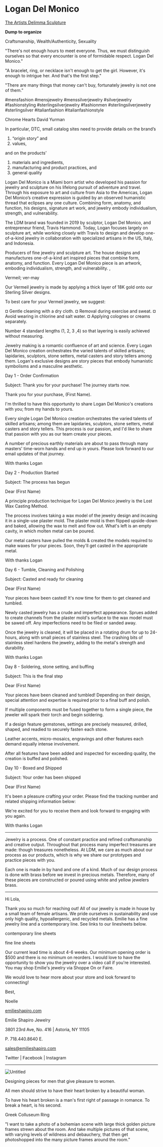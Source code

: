 # Logan Del Monico

[The Artists Delimma Sculpture](The%20Artists%20Delimma%20Sculpture%20de88cc66351047bea5850a598e3eaa0e.md)

**Dump to organize**

Craftsmanship, Wealth/Authenticity, Sexuality

"There's not enough hours to meet everyone. Thus, we must distinguish ourselves so that every encounter is one of formidable respect. Logan Del Monico."

"A bracelet, ring, or necklace isn't enough to get the girl. However, it's enough to intrigue her. And that's the first step."

"There are many things that money can't buy, fortunately jewelry is not one of them."

#mensfashion #mensjewelry #menssilverjewelry #silverjewelry #fashionstyling #sterlingsilverjewelry #fashionmen #sterlingsilverjewelry #sterlingsilver #italianfashion #italianfashionstyle

Chrome Hearts
David Yurman

In particular, DTC, small catalog sites need to provide details on the brand’s

1. “origin story” and
2. values,

and on the products’

1. materials and ingredients,
2. manufacturing and product practices, and
3. general quality

Logan Del Monico is a Miami born artist who developed his passion for jewelry and sculpture on his lifelong pursuit of adventure and travel.  Through his exposure to art and culture from Asia to the Americas, Logan Del Monico’s creative expression is guided by an observed humanistic thread that eclipses any one culture.  Combining form, anatomy, and function, his designs, signature art work, and jewelry embody individualism, strength, and vulnerability.

The LDM brand was founded in 2019 by sculptor, Logan Del Monico, and entrepreneur friend, Travis Hammond.  Today, Logan focuses largely on sculpture art, while working closely with Travis to design and develop one-of-a-kind jewelry in collaboration with specialized artisans in the US, Italy, and Indonesia.

Producers of fine jewelry and sculpture art. The house designs and manufactures one-of-a-kind art inspired pieces that combine form, anatomy, and function. Every Logan Del Monico piece is an artwork, emboding individualism, strength, and vulnerability. ,

Vermeil; ver-may

Our Vermeil jewelry is made by applying a thick layer of 18K gold onto our Sterling Silver designs.

To best care for your Vermeil jewelry, we suggest:

¤ Gentle cleaning with a dry cloth.
¤ Removal during exercise and sweat.
¤ Avoid wearing in chlorine and salt water.
¤ Applying colognes or creams separately.

Number 4 standard lengths (1, 2, 3 ,4) so that layering is easily achieved without measuring.

Jewelry making is a romantic confluence of art and science. Every Logan Del Monico creation orchestrates the varied talents of skilled artisans; lapidaries, sculptors, stone setters, metal casters and story tellers among them. Logan's exclusive designs are story pieces that embody humanistic symbolisms and a masculine aesthetic.

Day 1 - Order Confirmation

Subject: Thank you for your purchase! The journey starts now.

Thank you for your purchase, (First Name).

I'm thrilled to have this opportunity to share Logan Del Monico's creations with you; from my hands to yours.

Every single Logan Del Monico creation orchestrates the varied talents of skilled artisans; among them are lapidaries, sculptors, stone setters, metal casters and story tellers. This process is our passion, and I'd like to share that passion with you as our team create your pieces.

A number of precious earthly materials are about to pass through many masters' time-worn hands and end up in yours. Please look forward to our email updates of that journey.

With thanks
Logan

Day 2 - Production Started

Subject: The process has begun

Dear (First Name)

A principle production technique for Logan Del Monico jewelry is the Lost Wax Casting Method.

The process involves taking a wax model of the jewelry design and incasing it in a single-use plaster mold. The plaster mold is then flipped upside-down and baked, allowing the wax to melt and flow out. What's left is an empty cavity, in which molten metal can be poured.

Our metal casters have pulled the molds & created the models required to make waxes for your pieces. Soon, they'll get casted in the appropriate metal.

With thanks
Logan

Day 6 - Tumble, Cleaning and Polishing

Subject: Casted and ready for cleaning

Dear (First Name)

Your pieces have been casted! It's now time for them to get cleaned and tumbled.

Newly casted jewelry has a crude and imperfect appearance. Sprues added to create channels from the plaster mold's surface to the wax model must be sawed off. Any imperfections need to be filed or sanded away.

Once the jewelry is cleaned, it will be placed in a rotating drum for up to 24-hours, along with small pieces of stainless steel. The crashing bits of stainless steel hardens the jewelry, adding to the metal's strength and durability.

With thanks
Logan

Day 8 - Soldering, stone setting, and buffing

Subject: This is the final step

Dear (First Name)

Your pieces have been cleaned and tumbled! Depending on their design, special attention and expertise is required prior to a final buff and polish.

If multiple components must be fused together to form a single piece, the jeweler will spark their torch and begin soldering.

If a design feature gemstones, settings are precisely measured, drilled, shaped, and readied to securely fasten each stone.

Leather accents, micro-mosaics, engravings and other features each demand equally intense involvement.

After all features have been added and inspected for exceeding quality, the creation is buffed and polished.

Day 10 - Boxed and Shipped

Subject: Your order has been shipped

Dear (First Name)

It's been a pleasure crafting your order. Please find the tracking number and related shipping information below:

<Tracking number>

We're excited for you to receive them and look forward to engaging with you again.

With thanks
Logan

---

Jewelry is a process. One of constant practice and refined craftsmanship and creative output. Throughout that process many imperfect treasures are made: though treasures nonetheless. At LDM, we care as much about our process as our products, which is why we share our prototypes and practice pieces with you.

Each one is made in by hand and one of a kind. Much of our design process is done with brass before we invest in precious metals. Therefore, many of these pieces are constructed or poured using white and yellow jewelers brass.

---

Hi Lola,

Thank you so much for reaching out! All of our jewelry is made in house by a small team of female artisans. We pride ourselves in sustainability and use only high quality, hypoallergenic, and recycled metals. Emilie has a fine jewelry line and a contemporary line. See links to our linesheets below.

contemporary line sheets

fine line sheets

Our current lead time is about 4-6 weeks. Our minimum opening order is $500 and there is no minimum on reorders. I would love to have the opportunity to show you the jewelry over a video call if you're interested. You may shop Emilie's jewelry via Shoppe On or Faire.

We would love to hear more about your store and look forward to connecting!

Best,

Noelle

[emilieshapiro.com](http://emilieshapiro.com/)

Emilie Shapiro Jewelry

3801 23rd Ave, No. 416 | Astoria, NY 11105

P. 718.440.8640   E.

[sales@emilieshapiro.com](mailto:sales@emilieshapiro.com)

Twitter | Facebook | Instagram

---

![Untitled](athenaeum/notion-import/work/Work%2034f3d00ebaa7497baec50ec0af90fe60/Logan%20Del%20Monico%208b0838c4990940b789e422f4445a4c0e/Untitled.png)

Designing pieces for men that give pleasure to women.

All men should strive to have their heart broken by a beautiful woman.

To have his heart broken is a man's first right of passage in romance. To break a heart, is his second.

Greek Colluseum Ring

"I want to take a photo of a bohemian scene with large thick golden picture frames strewn about the room. And take multiple pictures of that scene, with varying levels of wildness and debauchery, that then get photoshopped into the many picture frames around the room."